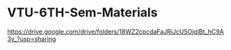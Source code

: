# VTU-6TH-Sem-Materials

https://drive.google.com/drive/folders/18WZ2cpcdaFaJRiJcU5OjqlBt_hC9A3v_?usp=sharing
